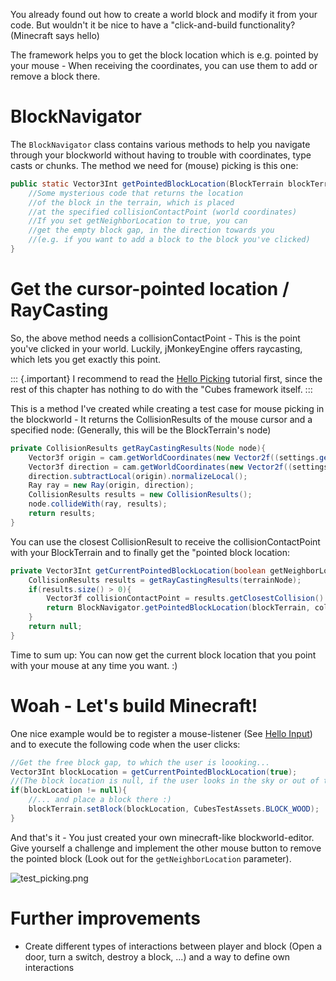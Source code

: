 You already found out how to create a world block and modify it from
your code. But wouldn't it be nice to have a "click-and-build
functionality? (Minecraft says hello)

The framework helps you to get the block location which is e.g. pointed
by your mouse - When receiving the coordinates, you can use them to add
or remove a block there.

BlockNavigator
==============

The `BlockNavigator` class contains various methods to help you navigate
through your blockworld without having to trouble with coordinates, type
casts or chunks. The method we need for (mouse) picking is this one:

```java
public static Vector3Int getPointedBlockLocation(BlockTerrain blockTerrain, Vector3f collisionContactPoint, boolean getNeighborLocation){
    //Some mysterious code that returns the location
    //of the block in the terrain, which is placed
    //at the specified collisionContactPoint (world coordinates)
    //If you set getNeighborLocation to true, you can
    //get the empty block gap, in the direction towards you
    //(e.g. if you want to add a block to the block you've clicked)
}
```

Get the cursor-pointed location / RayCasting
============================================

So, the above method needs a collisionContactPoint - This is the point
you've clicked in your world. Luckily, jMonkeyEngine offers raycasting,
which lets you get exactly this point.

::: {.important}
I recommend to read the [Hello
Picking](../../../../jme3/beginner/hello_picking) tutorial first,
since the rest of this chapter has nothing to do with the "Cubes
framework itself.
:::

This is a method I've created while creating a test case for mouse
picking in the blockworld - It returns the CollisionResults of the mouse
cursor and a specified node: (Generally, this will be the BlockTerrain's
node)

```java
private CollisionResults getRayCastingResults(Node node){
    Vector3f origin = cam.getWorldCoordinates(new Vector2f((settings.getWidth() / 2), (settings.getHeight() / 2)), 0.0f);
    Vector3f direction = cam.getWorldCoordinates(new Vector2f((settings.getWidth() / 2), (settings.getHeight() / 2)), 0.3f);
    direction.subtractLocal(origin).normalizeLocal();
    Ray ray = new Ray(origin, direction);
    CollisionResults results = new CollisionResults();
    node.collideWith(ray, results);
    return results;
}
```

You can use the closest CollisionResult to receive the
collisionContactPoint with your BlockTerrain and to finally get the
"pointed block location:

```java
private Vector3Int getCurrentPointedBlockLocation(boolean getNeighborLocation){
    CollisionResults results = getRayCastingResults(terrainNode);
    if(results.size() > 0){
        Vector3f collisionContactPoint = results.getClosestCollision().getContactPoint();
        return BlockNavigator.getPointedBlockLocation(blockTerrain, collisionContactPoint, getNeighborLocation);
    }
    return null;
}
```

Time to sum up: You can now get the current block location that you
point with your mouse at any time you want. :)

Woah - Let's build Minecraft!
=============================

One nice example would be to register a mouse-listener (See [Hello
Input](../../../../jme3/beginner/hello_input_system)) and to execute
the following code when the user clicks:

```java
//Get the free block gap, to which the user is loooking...
Vector3Int blockLocation = getCurrentPointedBlockLocation(true);
//(The block location is null, if the user looks in the sky or out of the map)
if(blockLocation != null){
    //... and place a block there :)
    blockTerrain.setBlock(blockLocation, CubesTestAssets.BLOCK_WOOD);
}
```

And that's it - You just created your own minecraft-like
blockworld-editor. Give yourself a challenge and implement the other
mouse button to remove the pointed block (Look out for the
`getNeighborLocation` parameter).

![test\_picking.png](http://destroflyer.mania-community.de/other/imagehost/cubes/test_picking.png)

Further improvements
====================

-   Create different types of interactions between player and block
    (Open a door, turn a switch, destroy a block, ...) and a way to
    define own interactions
